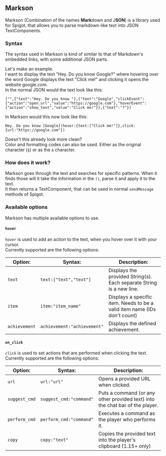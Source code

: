 ## Markson
Markson (Combination of the names **Mark**down and J**SON**) is a library used for Spigot, that allows you to parse markdown-like text into JSON TextComponents.

### Syntax
The syntax used in Markson is kind of similar to that of Markdown's embedded links, with some additional JSON parts.

Let's make an example.  
I want to display the text "Hey. Do you know Google?" where hovering over the word Google displays the text "Click me!" and clicking it opens the website google.com.  
In the normal JSON would the text look like this:  
```
["",{"text":"Hey. Do you know "},{"text":"Google","clickEvent":{"action":"open_url","value":"https://google.com"},"hoverEvent":{"action":"show_text","value":"Click me!"}},{"text":"?"}]
```

In Markson would this now look like this:  
```
Hey. Do you know [Google](hover:{text:["Click me!"]},click:{url:"https://google.com"})
```

Doesn't this already look more clean?  
Color and formatting codes can also be used. Either as the original character (`§`) or as the `&` character.

### How does it work?
Markson goes through the text and searches for specific patterns. When it finds those will it take the information in the `()`, parse it and apply it to the text.  
It then returns a TextComponent, that can be used in normal `sendMessage` methods of Spigot.

### Available options
Markson has multiple available options to use.

#### `hover`
`hover` is used to add an action to the text, when you hover over it with your cursor.  
Currently supported are the following options:

| Option:       | Syntax:                     | Description:                                                              |
| ------------- | --------------------------- | ------------------------------------------------------------------------- |
| `text`        | `text:["text","text"]`      | Displays the provided String(s). Each separate String is a new line.      |
| `item`        | `item:"item_name"`          | Displays a specific item. Needs to be a valid item name (IDs don't count) |
| `achievement` | `achievement:"achievement"` | Displays the defined achievement.                                         |

#### `on_click`
`click` is used to set actions that are performed when clicking the text.  
Currently supported are the following options:

| Option:       | Syntax:                 | Description:                                                                 |
| ------------- | ----------------------- | ---------------------------------------------------------------------------- |
| `url`         | `url:"url"`             | Opens a provided URL when clicked.                                           |
| `suggest_cmd` | `suggest_cmd:"command"` | Puts a command (or any other provided text) into the chat bar of the player. |
| `perform_cmd` | `perform_cmd:"command"` | Executes a command as the player who performs it.                            |
| `copy`        | `copy:"text"`           | Copies the provided text into the player's clipboard (1.15+ only)            |
